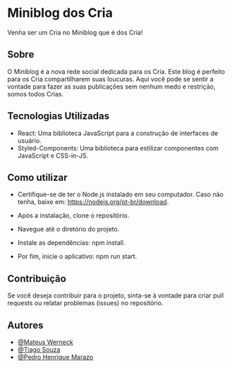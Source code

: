 # Miniblog dos Cria

Venha ser um Cria no Miniblog que é dos Cria!


## Sobre

O Miniblog é a nova rede social dedicada para os Cria. Este blog é perfeito para os Cria  compartilharem suas loucuras. Aqui você pode se sentir a vontade para fazer as suas publicações sem nenhum medo e restrição, somos todos Crias.


## Tecnologias Utilizadas


 - React: Uma biblioteca JavaScript para a construção de interfaces de usuário.
 - Styled-Components: Uma biblioteca para estilizar componentes com JavaScript e CSS-in-JS.


## Como utilizar


- Certifique-se de ter o Node.js instalado em seu computador. Caso não tenha, baixe em: https://nodejs.org/pt-br/download.

- Após a instalação, clone o repositório.

- Navegue até o diretório do projeto.

- Instale as dependências: npm install.

- Por fim, inicie o aplicativo: npm run start.


## Contribuição

Se você deseja contribuir para o projeto, sinta-se à vontade para criar pull requests ou relatar problemas (issues) no repositório.

## Autores

- [@Mateus Werneck](https://github.com/Mwrnk)
- [@Tiago Souza](https://github.com/souzz2)
- [@Pedro Henrique Marazo](https://github.com/MarazoIED)


